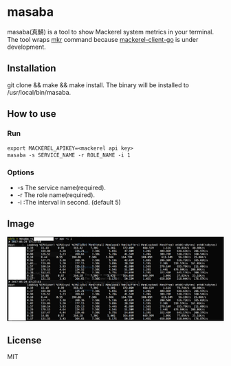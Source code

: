 # masaba

masaba(真鯖) is a tool to show Mackerel system metrics in your terminal. The tool wraps [mkr](https://github.com/mackerelio/mkr) command because [mackerel-client-go](https://github.com/mackerelio/mackerel-client-go) is under development.

## Installation

git clone && make && make install. The binary will be installed to /usr/local/bin/masaba.

## How to use

### Run

```
export MACKEREL_APIKEY=<mackerel api key>
masaba -s SERVICE_NAME -r ROLE_NAME -i 1
```

### Options

* -s The service name(required).
* -r The role name(required).
* -i :The interval in second. (default 5)

## Image

![](image.png?raw=true)

## License

MIT
